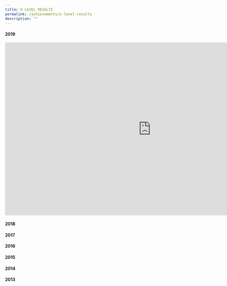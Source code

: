```yaml
---
title: O LEVEL RESULTS
permalink: /achievements/o-level-results
description: ""
---
```

<h4><strong>2019</strong></h4>
<iframe src="https://docs.google.com/presentation/d/e/2PACX-1vQlcbiwCm8JzBKnn7Uwey1ZQLTcfN9a8gPhuOnLzeDWgRev8afnkFcK643m0JFYpAvunPuTImlGd_0H/embed?start=false&loop=false&delayms=5000" frameborder="0" width="960" height="569" allowfullscreen="true"></iframe>
<h4><strong>2018</strong></h4>
<h4><strong>2017</strong></h4>
<h4><strong>2016</strong></h4>
<h4><strong>2015</strong></h4>
<h4><strong>2014</strong></h4>
<h4><strong>2013</strong></h4>